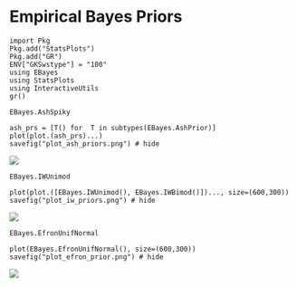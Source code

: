 # Empirical Bayes Priors

```@setup setup
import Pkg
Pkg.add("StatsPlots")
Pkg.add("GR")
ENV["GKSwstype"] = "100"
using EBayes
using StatsPlots
using InteractiveUtils
gr()
```



```@docs
EBayes.AshSpiky
```

```@example setup
ash_prs = [T() for  T in subtypes(EBayes.AshPrior)]
plot(plot.(ash_prs)...)
savefig("plot_ash_priors.png") # hide
```
![](plot_ash_priors.png)

```@docs
EBayes.IWUnimod
```

```@example setup
plot(plot.([EBayes.IWUnimod(), EBayes.IWBimod()])..., size=(600,300))
savefig("plot_iw_priors.png") # hide
```

![](plot_iw_priors.png)

```@docs
EBayes.EfronUnifNormal
```

```@example setup
plot(EBayes.EfronUnifNormal(), size=(600,300))
savefig("plot_efron_prior.png") # hide
```

![](plot_efron_prior.png)
